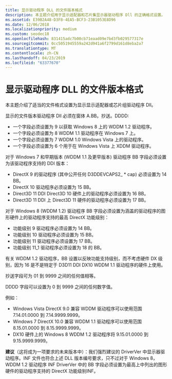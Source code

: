 ```yaml
---
title: 显示驱动程序 DLL 的文件版本格式
description: 本主题介绍用于显示适配器和芯片集显示器驱动程序 Dll 的正确格式设置。
ms.assetid: E39B2A48-D3F8-4EA5-BCF3-23B1053E8D96
ms.date: 12/06/2018
ms.localizationpriority: medium
ms.custom: seodec18
ms.openlocfilehash: 831415adc7b00cb71eaad09e7bd3fb029577317e
ms.sourcegitcommit: 0cc5051945559a242d941a6f2799d161d8eba2a7
ms.translationtype: MT
ms.contentlocale: zh-CN
ms.lasthandoff: 04/23/2019
ms.locfileid: "63377670"
---
```

# <a name="file-version-formatting-for-display-driver-dlls"></a>显示驱动程序 DLL 的文件版本格式


本主题介绍了适当的文件格式设置为显示显示适配器或芯片组驱动程序 Dll。

显示的文件版本驱动程序 Dll 必须在窗体 A.BB。抄送。DDDD:

-   一个字段必须设置为 9 以获取 Windows 8 上的 WDDM 1.2 驱动程序。
-   一个字段必须设置为 8 WDDM 1.1 驱动程序在 Windows 7 上。
-   一个字段必须设置为 7 WDDM 1.0 Windows Vista 上的驱动程序。
-   一个字段必须设置为 6 个用于在 Windows Vista 上 XDDM 驱动程序。

对于 Windows 7 和早期版本 (WDDM 1.1 及更早版本) 驱动程序 BB 字段必须设置为该驱动程序支持的 DDI 版本：

-   DirectX 9 的驱动程序 (其中公开任何 D3DDEVCAPS2\_ \* cap) 必须设置为 14 BB。
-   DirectX 10 驱动程序必须设置为 15 BB。
-   Direct3D 11 DDI Direct3D 10 硬件上的驱动程序必须设置为 16 BB。
-   Direct3D 11 DDI 上 Direct3D 11 硬件的驱动程序必须设置为 17 BB。

对于 Windows 8 (WDDM 1.2) 驱动程序 BB 字段必须设置为涵盖的驱动程序的图形硬件上的驱动程序支持的最高 DirectX 功能级别：

-   功能级别 9 驱动程序必须设置为 14 BB。
-   功能级别 10 驱动程序必须设置为 15 BB。
-   功能级别 11 驱动程序必须设置为 17 BB。
-   功能级别 11\_1 驱动程序必须设置为 18 的 BB。

有关 WDDM 1.2 驱动程序，BB 设置以反映功能支持级别，而不考虑硬件 DX 级别，因为 16 是不是特定于 D3D11 DDI DX10 WDDM 1.1 驱动程序的硬件上使用。

抄送字段可为 01 到 9999 之间的任何值相等。

DDDD 字段可以设置为 0 到 9999 之间的任何数字值。

例如：

-   Windows Vista DirectX 9.0 兼容 WDDM 驱动程序可以使用范围 7.14.01.0000 到 7.14.9999.9999。
-   Windows 7 DirectX 10.0 兼容 WDDM 1.1 驱动程序可以使用范围 8.15.01.0000 到 8.15.9999.9999。
-   DX10 硬件上的 Windows 8 WDDM 1.2 驱动程序将 9.15.01.0000 到 9.15.9999.9999。

**建议**（这将成为一项要求的未来版本中）：我们强烈建议的 DriverVer 中显示器驱动程序。INF 文件也符合上述 DLL 版本编号要求，只不过对于 Windows 8，WDDM 1.2 驱动程序 INF DriverVer 中的 BB 字段必须设置为最高上中列出的图形硬件的驱动程序支持的 DirectX 功能级别INF。

 

 





